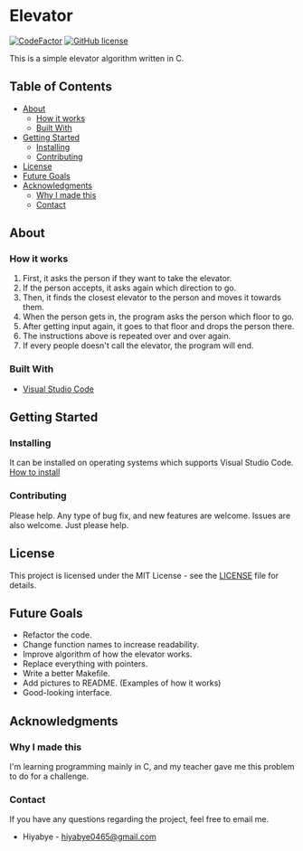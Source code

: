 <!-- Title of Project -->
Elevator
========

<!-- Some badges giving the reader a summary of the project -->
[![CodeFactor](https://www.codefactor.io/repository/github/hiyabye/elevator/badge?style=flat-square)](https://www.codefactor.io/repository/github/hiyabye/elevator)
[![GitHub license](https://img.shields.io/github/license/Hiyabye/Elevator?style=flat-square)](https://github.com/Hiyabye/Elevator/blob/master/LICENSE)

<!-- Simple description of the project -->
This is a simple elevator algorithm written in C.

<!-- This part gives the reader a faster way to find information -->
## Table of Contents
* [About](#about)
  * [How it works](#how-it-works)
  * [Built With](#built-with)
* [Getting Started](#getting-started)
  * [Installing](#installing)
  * [Contributing](#contributing)
* [License](#license)
* [Future Goals](#future-goals)
* [Acknowledgments](#acknowledgments)
  * [Why I made this](#why-i-made-this)
  * [Contact](#contact)

<!-- This section explains characteristics of the project -->
## About
<!-- Information about the project -->
### How it works
1. First, it asks the person if they want to take the elevator.
2. If the person accepts, it asks again which direction to go.
3. Then, it finds the closest elevator to the person and moves it towards them.
4. When the person gets in, the program asks the person which floor to go.
5. After getting input again, it goes to that floor and drops the person there.
6. The instructions above is repeated over and over again.
7. If every people doesn't call the elevator, the program will end.

<!-- Framework of the project -->
### Built With
- [Visual Studio Code](https://code.visualstudio.com/)

<!-- This section explains how to install the project -->
## Getting Started
### Installing
<!-- Short sentence about the what OS can this be installed -->
It can be installed on operating systems which supports Visual Studio Code.
[How to install](https://code.visualstudio.com/docs/editor/versioncontrol#_cloning-a-repository)

<!-- This section is about orders to contribute -->
### Contributing
Please help.
Any type of bug fix, and new features are welcome.
Issues are also welcome.
Just please help.

<!-- This section is about the license of the project -->
## License
This project is licensed under the MIT License - see the [LICENSE](LICENSE) file for details.

<!-- This section explains the ultimate goal for the project -->
## Future Goals
- Refactor the code.
- Change function names to increase readability.
- Improve algorithm of how the elevator works.
- Replace everything with pointers.
- Write a better Makefile.
- Add pictures to README. (Examples of how it works)
- Good-looking interface.

<!-- This section explains stuff the reader should better know -->
## Acknowledgments
<!-- The motivation of making this -->
### Why I made this
I'm learning programming mainly in C, and my teacher gave me this problem to do for a challenge.

<!-- If you don't need this remove it -->
### Contact
If you have any questions regarding the project, feel free to email me.

- Hiyabye - hiyabye0465@gmail.com